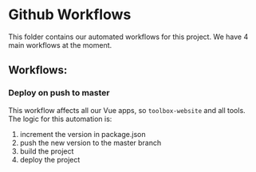 # Github Workflows

This folder contains our automated workflows for this project. We have 4 main workflows at the moment.

## Workflows:

### Deploy on push to master
This workflow affects all our Vue apps, so `toolbox-website` and all tools. The logic for this automation is:
1. increment the version in package.json
2. push the new version to the master branch
3. build the project
4. deploy the project
